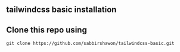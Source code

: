 ## tailwindcss basic installation

## Clone this repo using 
`git clone https://github.com/sabbirshawon/tailwindcss-basic.git`


